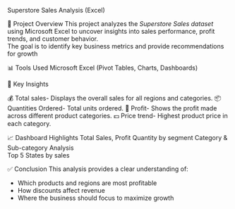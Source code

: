 

Superstore Sales Analysis (Excel)

📌 Project Overview
This project analyzes the *Superstore Sales dataset* using Microsoft Excel to uncover insights into sales performance, profit trends, and customer behavior.  
The goal is to identify key business metrics and provide recommendations for growth

 📊 Tools Used
 Microsoft Excel (Pivot Tables, Charts, Dashboards)

🔑 Key Insights

  💰 Total sales- Displays the overall sales for all regions and categories.
  📦 Quantities Ordered- Total units ordered.
  🧾 Profit- Shows the profit made across different product categories.
 💵 Price trend- Highest product price in each category.


 📈 Dashboard Highlights
  Total Sales, Profit
  Quantity by segment 
  Category & Sub-category Analysis  
  Top 5 States by sales 


 ✅ Conclusion
This analysis provides a clear understanding of:
- Which products and regions are most profitable  
- How discounts affect revenue  
- Where the business should focus to maximize growth  



